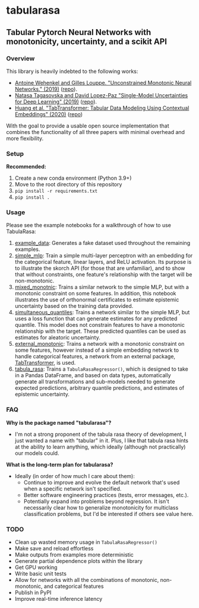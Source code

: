 # tabularasa

## Tabular Pytorch Neural Networks with monotonicity, uncertainty, and a scikit API

### Overview

This library is heavily indebted to the following works:

- [Antoine Wehenkel and Gilles Louppe. "Unconstrained Monotonic Neural Networks." (2019)](https://arxiv.org/abs/1908.05164) ([repo](https://github.com/AWehenkel/generalized-UMNN/)).
- [Natasa Tagasovska and David Lopez-Paz "Single-Model Uncertainties for Deep Learning" (2019)](https://arxiv.org/abs/1811.00908) ([repo](https://github.com/facebookresearch/SingleModelUncertainty)).
- [Huang et al. "TabTransformer: Tabular Data Modeling Using Contextual Embeddings" (2020)](https://arxiv.org/abs/2012.06678) ([repo](https://github.com/lucidrains/tab-transformer-pytorch))

With the goal to provide a usable open source implementation that combines the functionality of all three papers with minimal overhead and more flexibility.

### Setup

**Recommended:**

1. Create a new conda environment (Python 3.9+)
1. Move to the root directory of this repository
1. `pip install -r requirements.txt`
1. `pip install .`

### Usage

Please see the example notebooks for a walkthrough of how to use TabulaRasa:

1. [example_data](./examples/example_data.ipynb): Generates a fake dataset used throughout the remaining examples.
1. [simple_mlp](./examples/simple_mlp.ipynb): Train a simple multi-layer perceptron with an embedding for the categorical feature, linear layers, and ReLU activation.  Its purpose is to illustrate the skorch API (for those that are unfamiliar), and to show that without constraints, one feature's relationship with the target will be non-monotonic.
1. [mixed_monotnic](./examples/mixed_monotonic.ipynb): Trains a similar network to the simple MLP, but with a monotonic constraint on some features.  In addition, this notebook illustrates the use of orthonormal certificates to estimate epistemic uncertainty based on the training data provided.
1. [simultaneous_quantiles](./examples/simultaneous_quantiles.ipynb): Trains a network similar to the simple MLP, but uses a loss function that can generate estimates for any predicted quantile.  This model does not constrain features to have a monotonic relationship with the target.  These predicted quantiles can be used as estimates for aleatoric uncertainty.
1. [external_monotonic](./examples/external_monotonic.ipynb): Trains a network with a monotonic constraint on some features, however instead of a simple embedding network to handle categorical features, a network from an external package, [TabTransformer](https://github.com/lucidrains/tab-transformer-pytorch), is used.
1. [tabula_rasa](./examples/tabula_rasa.ipynb): Trains a `TabulaRasaRegressor()`, which is designed to take in a Pandas DataFrame, and based on data types, automatically generate all transformations and sub-models needed to generate expected predictions, arbitrary quantile predictions, and estimates of epistemic uncertainty.

### FAQ

**Why is the package named "tabularasa"?**

- I'm not a strong proponent of the tabula rasa theory of development, I just wanted a name with "tabular" in it.  Plus, I like that tabula rasa hints at the ability to learn anything, which ideally (although not practically) our models could.

**What is the long-term plan for tabularasa?**

- Ideally (in order of how much I care about them):
  - Continue to improve and evolve the default network that's used when a specific network isn't specified.
  - Better software engineering practices (tests, error messages, etc.).
  - Potentially expand into problems beyond regression.  It isn't necessarily clear how to generalize monotonicity for multiclass classification problems, but I'd be interested if others see value here.

### TODO

- Clean up wasted memory usage in `TabulaRasaRegressor()`
- Make save and reload effortless
- Make outputs from examples more deterministic
- Generate partial dependence plots within the library
- Get GPU working
- Write basic unit tests
- Allow for networks with all the combinations of monotonic, non-monotonic, and categorical features
- Publish in PyPI
- Improve real-time inference latency
